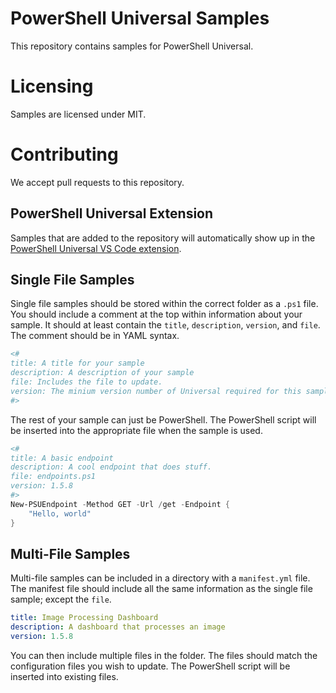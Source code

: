 # PowerShell Universal Samples

This repository contains samples for PowerShell Universal.

# Licensing

Samples are licensed under MIT. 

# Contributing

We accept pull requests to this repository. 

## PowerShell Universal Extension

Samples that are added to the repository will automatically show up in the [PowerShell Universal VS Code extension](https://marketplace.visualstudio.com/items?itemName=ironmansoftware.powershell-universal). 

## Single File Samples

Single file samples should be stored within the correct folder as a `.ps1` file. You should include a comment at the top within information about your sample. It should at least contain the `title`, `description`, `version`, and `file`. The comment should be in YAML syntax. 

```powershell
<#
title: A title for your sample
description: A description of your sample
file: Includes the file to update. 
version: The minium version number of Universal required for this sample
#>
```

The rest of your sample can just be PowerShell. The PowerShell script will be inserted into the appropriate file when the sample is used.

```powershell
<#
title: A basic endpoint
description: A cool endpoint that does stuff.
file: endpoints.ps1
version: 1.5.8
#>
New-PSUEndpoint -Method GET -Url /get -Endpoint {
    "Hello, world"
}
```

## Multi-File Samples

Multi-file samples can be included in a directory with a `manifest.yml` file. The manifest file should include all the same information as the single file sample; except the `file`.

```yml
title: Image Processing Dashboard
description: A dashboard that processes an image
version: 1.5.8
```

You can then include multiple files in the folder. The files should match the configuration files you wish to update. The PowerShell script will be inserted into existing files.